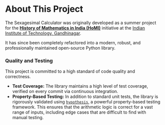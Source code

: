 # About This Project

The Sexagesimal Calculator was originally developed as a summer project for the [**History of Mathematics in India (HoMI)**](https://sites.iitgn.ac.in/homi/) initiative at the [Indian Institute of Technology, Gandhinagar](https://iitgn.ac.in/).

It has since been completely refactored into a modern, robust, and professionally maintained open-source Python library.

### Quality and Testing

This project is committed to a high standard of code quality and correctness.

-   **Test Coverage:** The library maintains a high level of test coverage, verified on every commit via continuous integration.
-   **Property-Based Testing:** In addition to standard unit tests, the library is rigorously validated using [`hypothesis`](https://hypothesis.readthedocs.io/en/latest/), a powerful property-based testing framework. This ensures that the arithmetic logic is correct for a vast range of inputs, including edge cases that are difficult to find with manual testing.